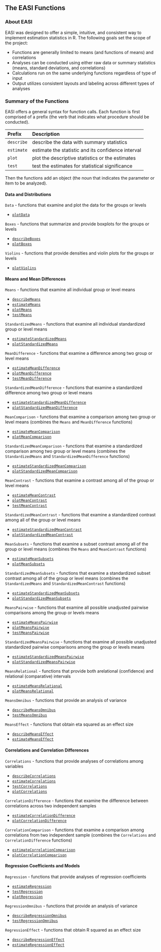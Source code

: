 ## The EASI Functions

### About EASI

EASI was designed to offer a simple, intuitive, and consistent way to implement estimation statistics in R. The following goals set the scope of the project:

- Functions are generally limited to means (and functions of means) and correlations
- Analyses can be conducted using either raw data or summary statistics (means, standard deviations, and correlations)
- Calculations run on the same underlying functions regardless of type of input
- Output utilizes consistent layouts and labeling across different types of analyses

### Summary of the Functions

EASI offers a general syntax for function calls. Each function is first comprised of a prefix (the verb that indicates what procedure should be conducted).

Prefix | Description
:-- | :--
`describe` | describe the data with summary statistics
`estimate` | estimate the statistic and its confidence interval
`plot` | plot the descriptive statistics or the estimates
`test` | test the estimates for statistical significance

Then the functions add an object (the noun that indicates the parameter or item to be analyzed).

#### Data and Distributions

`Data` - functions that examine and plot the data for the groups or levels

- [`plotData`](./plotData.md)

`Boxes` - functions that summarize and provide boxplots for the groups or levels

- [`describeBoxes`](./describeBoxes.md)
- [`plotBoxes`](./plotBoxes.md)

`Violins` - functions that provide densities and violin plots for the groups or levels

- [`plotViolins`](./plotViolins.md)

#### Means and Mean Differences

`Means` - functions that examine all individual group or level means

- [`describeMeans`](./describeMeans.md)
- [`estimateMeans`](./estimateMeans.md)
- [`plotMeans`](./plotMeans.md)
- [`testMeans`](./testMeans.md)

`StandardizedMeans` - functions that examine all individual standardized group or level means

- [`estimateStandardizedMeans`](./estimateStandardizedMeans.md)
- [`plotStandardizedMeans`](./plotStandardizedMeans.md)

`MeanDifference` - functions that examine a difference among two group or level means

- [`estimateMeanDifference`](./estimateMeanDifference.md)
- [`plotMeanDifference`](./plotMeanDifference.md)
- [`testMeanDifference`](./testMeanDifference.md)

`StandardizedMeanDifference` - functions that examine a standardized difference among two group or level means

- [`estimateStandardizedMeanDifference`](./estimateStandardizedMeanDifference.md)
- [`plotStandardizedMeanDifference`](./plotStandardizedMeanDifference.md)

`MeanComparison` - functions that examine a comparison among two group or level means (combines the `Means` and `MeanDifference` functions)

- [`estimateMeanComparison`](./estimateMeanComparison.md)
- [`plotMeanComparison`](./plotMeanComparison.md)

`StandardizedMeanComparison` - functions that examine a standardized comparison among two group or level means (combines the `StandardizedMeans` and `StandardizedMeanDifference` functions)

- [`estimateStandardizedMeanComparison`](./estimateStandardizedMeanComparison.md)
- [`plotStandardizedMeanComparison`](./plotStandardizedMeanComparison.md)

`MeanContrast` - functions that examine a contrast among all of the group or level means

- [`estimateMeanContrast`](./estimateMeanContrast.md)
- [`plotMeanContrast`](./plotMeanContrast.md)
- [`testMeanContrast`](./testMeanContrast.md)

`StandardizedMeanContrast` - functions that examine a standardized contrast among all of the group or level means

- [`estimateStandardizedMeanContrast`](./estimateStandardizedMeanContrast.md) 
- [`plotStandardizedMeanContrast`](./plotStandardizedMeanContrast.md) 

`MeanSubsets` - functions that examine a subset contrast among all of the group or level means (combines the `Means` and `MeanContrast` functions)

- [`estimateMeanSubsets`](./estimateMeanSubsets.md)
- [`plotMeanSubsets`](./plotMeanSubsets.md)

`StandardizedMeanSubsets` - functions that examine a standardized subset contrast among all of the group or level means (combines the `StandardizedMeans` and `StandardizedMeanContrast` functions)

- [`estimateStandardizedMeanSubsets`](./estimateStandardizedMeanSubsets.md)
- [`plotStandardizedMeanSubsets`](./plotStandardizedMeanSubsets.md)

`MeansPairwise` - functions that examine all possible unadjusted pairwise comparisons among the group or levels means

- [`estimateMeansPairwise`](./estimateMeansPairwise.md)
- [`plotMeansPairwise`](./plotMeansPairwise.md)
- [`testMeansPairwise`](./testMeansPairwise.md)

`StandardizedMeansPairwise` - functions that examine all possible unadjusted standardized pairwise comparisons among the group or levels means

- [`estimateStandardizedMeansPairwise`](./estimateStandardizedMeansPairwise.md)
- [`plotStandardizedMeansPairwise`](./plotStandardizedMeansPairwise.md)

`MeansRelational` - functions that provide both arelational (confidence) and relational (comparative) intervals 

- [`estimateMeansRelational`](./estimateMeansRelational.md)
- [`plotMeansRelational`](./plotMeansRelational.md)

`MeansOmnibus` - functions that provide an analysis of variance

- [`describeMeansOmnibus`](./describeMeansOmnibus.md)
- [`testMeansOmnibus`](./testMeansOmnibus.md)

`MeansEffect` - functions that obtain eta squared as an effect size

- [`describeMeansEffect`](./describeMeansEffect.md)
- [`estimateMeansEffect`](./estimateMeansEffect.md)

#### Correlations and Correlation Differences

`Correlations` - functions that provide analyses of correlations among variables

- [`describeCorrelations`](./describeCorrelations.md)
- [`estimateCorrelations`](./estimateCorrelations.md)
- [`testCorrelations`](./testCorrelations.md)
- [`plotCorrelations`](./plotCorrelations.md)

`CorrelationDifference` - functions that examine the difference between correlations across two independent samples

- [`estimateCorrelationDifference`](./estimateCorrelationDifference.md)
- [`plotCorrelationDifference`](./plotCorrelationDifference.md)

`CorrelationComparison` - functions that examine a comparison among correlations from two independent sample (combines the `Correlations` and `CorrelationDifference` functions)

- [`estimateCorrelationComparison`](./estimateCorrelationComparison.md)
- [`plotCorrelationComparison`](./plotCorrelationComparison.md)

#### Regression Coefficients and Models

`Regression` - functions that provide analyses of regression coefficients

- [`estimateRegression`](./estimateRegression.md)
- [`testRegression`](./testRegression.md)
- [`plotRegression`](./plotRegression.md)

`RegressionOmnibus` - functions that provide an analysis of variance

- [`describeRegressionOmnibus`](./describeRegressionOmnibus.md)
- [`testRegressionOmnibus`](./testRegressionOmnibus.md)

`RegressionEffect` - functions that obtain R squared as an effect size

- [`describeRegressionEffect`](./describeRegressionEffect.md)
- [`estimateRegressionEffect`](./estimateRegressionEffect.md)

